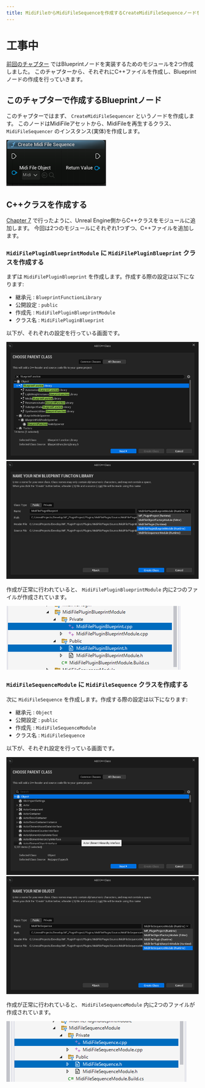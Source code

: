 ```yaml
---
title: MidiFileからMidiFileSequenceを作成するCreateMidiFileSequenceノードを作成する
---
```


# 工事中

[前回のチャプター](./17) ではBlueprintノードを実装するためのモジュールを2つ作成しました。
このチャプターから、それぞれにC++ファイルを作成し、Blueprintノードの作成を行っていきます。

## このチャプターで作成するBlueprintノード

このチャプターではまず、 `CreateMidiFileSequencer`  というノードを作成します。
このノードはMidiFileアセットから、MidiFileを再生するクラス、 `MidiFileSequencer` のインスタンス(実体)を作成します。

![CreateMidiFileSequencer](/images/books/ue_midi_file_plugin/18/01.png)

## C++クラスを作成する

[Chapter 7](./07) で行ったように、Unreal Engine側からC++クラスをモジュールに追加します。
今回は2つのモジュールにそれぞれ1つずつ、C++ファイルを追加します。

### `MidiFilePluginBlueprintModule` に `MidiFilePluginBlueprint` クラスを作成する

まずは `MidiFilePluginBlueprint` を作成します。作成する際の設定は以下になります:

* 継承元   : `BlueprintFunctionLibrary`
* 公開設定 : `public`
* 作成先   : `MidiFilePluginBlueprintModule`
* クラス名 : `MidiFilePluginBlueprint`

以下が、それぞれの設定を行っている画面です。

![継承元の設定](/images/books/ue_midi_file_plugin/18/02.png)
![公開設定、クラス名と作成先の設定](/images/books/ue_midi_file_plugin/18/03.png)

作成が正常に行われていると、 `MidiFilePluginBlueprintModule` 内に2つのファイルが作成されています。

![ファイルの確認](/images/books/ue_midi_file_plugin/18/04.png)

### `MidiFileSequenceModule` に `MidiFileSequence` クラスを作成する

次に `MidiFileSequence` を作成します。作成する際の設定は以下になります:

* 継承元   : `Object`
* 公開設定 : `public`
* 作成先   : `MidiFileSequenceModule`
* クラス名 : `MidiFileSequence`

以下が、それぞれ設定を行っている画面です。

![継承元の設定](/images/books/ue_midi_file_plugin/18/05.png)
![公開設定、クラス名と作成先の設定](/images/books/ue_midi_file_plugin/18/06.png)

作成が正常に行われていると、 `MidiFileSequenceModule` 内に2つのファイルが作成されています。

![ファイルの確認](/images/books/ue_midi_file_plugin/18/07.png)

